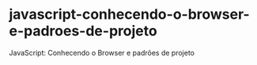 # javascript-conhecendo-o-browser-e-padroes-de-projeto
 JavaScript: Conhecendo o Browser e padrões de projeto
